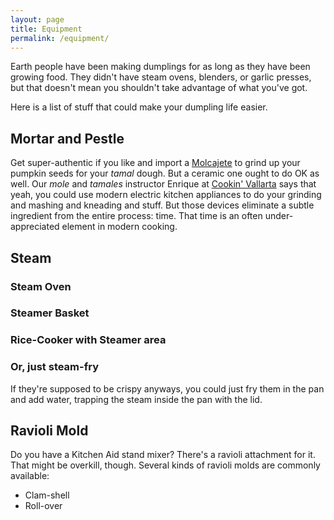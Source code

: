 ```yaml
---
layout: page
title: Equipment
permalink: /equipment/
---
```

Earth people have been making dumplings for as long as they have been growing food.  They didn't have steam ovens, blenders, or garlic presses, but that doesn't mean you shouldn't take advantage of what you've got.

Here is a list of stuff that could make your dumpling life easier.

## Mortar and Pestle ##

Get super-authentic if you like and import a [Molcajete](https://en.wikipedia.org/wiki/Molcajete) to grind up your pumpkin seeds for your *tamal* dough.  But a ceramic one ought to do OK as well.  Our *mole* and *tamales* instructor Enrique at <a target="_blank" href="https://cookinvallarta.com">Cookin' Vallarta</a> says that yeah, you could use modern electric kitchen appliances to do your grinding and mashing and kneading and stuff.  But those devices eliminate a subtle ingredient from the entire process:  time.  That time is an often under-appreciated element in modern cooking.

## Steam ##

### Steam Oven ###

### Steamer Basket ###

### Rice-Cooker with Steamer area ###

### Or, just steam-fry ###
If they're supposed to be crispy anyways, you could just fry them in the pan and add water, trapping the steam inside the pan with the lid.

## Ravioli Mold ##
Do you have a Kitchen Aid stand mixer?  There's a ravioli attachment for it.  That might be overkill, though.  Several kinds of ravioli molds are commonly available:

- Clam-shell
- Roll-over


